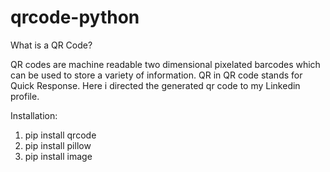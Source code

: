 # qrcode-python

What is a QR Code?

QR codes are machine readable two dimensional pixelated barcodes which can be used to store a variety of information. QR in QR code stands for Quick Response.
Here i directed the generated qr code to my Linkedin profile.

Installation: 

1) pip install qrcode
2) pip install pillow
3) pip install image
